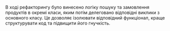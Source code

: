 В ході рефакторингу було винесено логіку пошуку та замовлення продуктів в 
окремі класи, яким потім делеговано відповідні виклики з основного класу. 
Це дозволяє ізолювати відповідний функціонал, краще структурувати
код та підвищити його гнучкість.
